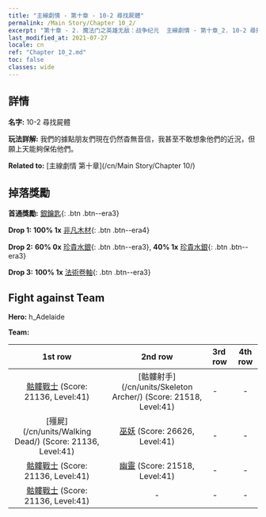 ```yaml
---
title: "主線劇情 - 第十章 - 10-2 尋找屍體"
permalink: /Main Story/Chapter 10_2/
excerpt: "第十章 - 2. 魔法门之英雄无敌：战争纪元  主線劇情 - 第十章_2. 10-2 尋找屍體"
last_modified_at: 2021-07-27
locale: cn
ref: "Chapter 10_2.md"
toc: false
classes: wide
---
```


## 詳情

 **名字:** 10-2 尋找屍體

 **玩法詳解:** 我們的據點朋友們現在仍然杳無音信，我甚至不敢想象他們的近況，但願上天能夠保佑他們。

 **Related to:** [主線劇情 第十章](/cn/Main Story/Chapter 10/)

## 掉落獎勵

 **首通獎勵:** [銀鑰匙](/cn/Items/con_693/){: .btn .btn--era3}

 **Drop 1:** **100% 1x** [非凡木材](/cn/Items/mat_34/){: .btn .btn--era4}

 **Drop 2:** **60% 0x** [珍貴水銀](/cn/Items/mat_28/){: .btn .btn--era3}, **40% 1x** [珍貴水銀](/cn/Items/mat_28/){: .btn .btn--era3}

 **Drop 3:** **100% 1x** [法術卷軸](/cn/Items/con_694/){: .btn .btn--era3}


## Fight against Team
 **Hero:** h_Adelaide

 **Team:**


  | 1st row | 2nd row | 3rd row | 4th row |
  |:----:|:----:|:----|:----:|
  | [骷髏戰士](/cn/units/Skeleton/) (Score: 21136, Level:41)  | [骷髏射手](/cn/units/Skeleton Archer/) (Score: 21518, Level:41)  | - | - |
  | [殭屍](/cn/units/Walking Dead/) (Score: 21136, Level:41)  | [巫妖](/cn/units/Lich/) (Score: 26626, Level:41)  | - | - |
  | [骷髏戰士](/cn/units/Skeleton/) (Score: 21136, Level:41)  | [幽靈](/cn/units/Wight/) (Score: 21518, Level:41)  | - | - |
  | [骷髏戰士](/cn/units/Skeleton/) (Score: 21136, Level:41)  | - | - | - |


